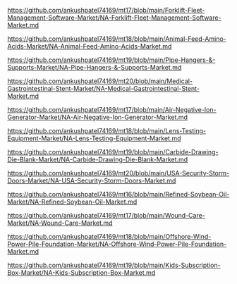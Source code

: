 <p><a href="https://github.com/ankushpatel74169/mt17/blob/main/Forklift-Fleet-Management-Software-Market/NA-Forklift-Fleet-Management-Software-Market.md">https://github.com/ankushpatel74169/mt17/blob/main/Forklift-Fleet-Management-Software-Market/NA-Forklift-Fleet-Management-Software-Market.md</a></p><p><a href="https://github.com/ankushpatel74169/mt18/blob/main/Animal-Feed-Amino-Acids-Market/NA-Animal-Feed-Amino-Acids-Market.md">https://github.com/ankushpatel74169/mt18/blob/main/Animal-Feed-Amino-Acids-Market/NA-Animal-Feed-Amino-Acids-Market.md</a></p><p><a href="https://github.com/ankushpatel74169/mt19/blob/main/Pipe-Hangers-&-Supports-Market/NA-Pipe-Hangers-&-Supports-Market.md">https://github.com/ankushpatel74169/mt19/blob/main/Pipe-Hangers-&-Supports-Market/NA-Pipe-Hangers-&-Supports-Market.md</a></p><p><a href="https://github.com/ankushpatel74169/mt20/blob/main/Medical-Gastrointestinal-Stent-Market/NA-Medical-Gastrointestinal-Stent-Market.md">https://github.com/ankushpatel74169/mt20/blob/main/Medical-Gastrointestinal-Stent-Market/NA-Medical-Gastrointestinal-Stent-Market.md</a></p><p><a href="https://github.com/ankushpatel74169/mt17/blob/main/Air-Negative-Ion-Generator-Market/NA-Air-Negative-Ion-Generator-Market.md">https://github.com/ankushpatel74169/mt17/blob/main/Air-Negative-Ion-Generator-Market/NA-Air-Negative-Ion-Generator-Market.md</a></p><p><a href="https://github.com/ankushpatel74169/mt18/blob/main/Lens-Testing-Equipment-Market/NA-Lens-Testing-Equipment-Market.md">https://github.com/ankushpatel74169/mt18/blob/main/Lens-Testing-Equipment-Market/NA-Lens-Testing-Equipment-Market.md</a></p><p><a href="https://github.com/ankushpatel74169/mt19/blob/main/Carbide-Drawing-Die-Blank-Market/NA-Carbide-Drawing-Die-Blank-Market.md">https://github.com/ankushpatel74169/mt19/blob/main/Carbide-Drawing-Die-Blank-Market/NA-Carbide-Drawing-Die-Blank-Market.md</a></p><p><a href="https://github.com/ankushpatel74169/mt20/blob/main/USA-Security-Storm-Doors-Market/NA-USA-Security-Storm-Doors-Market.md">https://github.com/ankushpatel74169/mt20/blob/main/USA-Security-Storm-Doors-Market/NA-USA-Security-Storm-Doors-Market.md</a></p><p><a href="https://github.com/ankushpatel74169/mt16/blob/main/Refined-Soybean-Oil-Market/NA-Refined-Soybean-Oil-Market.md">https://github.com/ankushpatel74169/mt16/blob/main/Refined-Soybean-Oil-Market/NA-Refined-Soybean-Oil-Market.md</a></p><p><a href="https://github.com/ankushpatel74169/mt17/blob/main/Wound-Care-Market/NA-Wound-Care-Market.md">https://github.com/ankushpatel74169/mt17/blob/main/Wound-Care-Market/NA-Wound-Care-Market.md</a></p><p><a href="https://github.com/ankushpatel74169/mt18/blob/main/Offshore-Wind-Power-Pile-Foundation-Market/NA-Offshore-Wind-Power-Pile-Foundation-Market.md">https://github.com/ankushpatel74169/mt18/blob/main/Offshore-Wind-Power-Pile-Foundation-Market/NA-Offshore-Wind-Power-Pile-Foundation-Market.md</a></p><p><a href="https://github.com/ankushpatel74169/mt19/blob/main/Kids-Subscription-Box-Market/NA-Kids-Subscription-Box-Market.md">https://github.com/ankushpatel74169/mt19/blob/main/Kids-Subscription-Box-Market/NA-Kids-Subscription-Box-Market.md</a></p>
